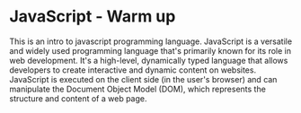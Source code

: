 # JavaScript - Warm up
This is an intro to javascript programming language. JavaScript is a versatile and widely used programming language that's primarily known for its role in web development. It's a high-level, dynamically typed language that allows developers to create interactive and dynamic content on websites. JavaScript is executed on the client side (in the user's browser) and can manipulate the Document Object Model (DOM), which represents the structure and content of a web page.
